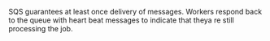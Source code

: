 SQS guarantees at least once delivery of messages.
Workers respond back to the queue with heart beat messages to indicate that theya re still processing the job.